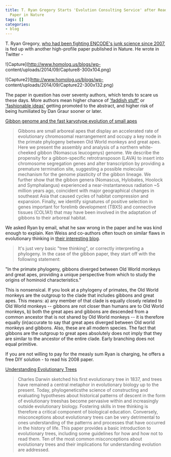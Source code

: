 ```yaml
---
title: T. Ryan Gregory Starts 'Evolution Consulting Service' after Reading Gibbon
  Paper in Nature
tags: []
categories:
- blog
---
```

T. Ryan Gregory, [who had been fighting ENCODE's junk science since
2007](http://www.genomicron.evolverzone.com/2007/04/onion-test/), is fed up
with another high-profile paper published in Nature. He wrote in Twitter -
<!--more-->

![Capture](http://www.homolog.us/blogs/wp-
content/uploads/2014/09/Capture8-300x104.png)

![Capture2](http://www.homolog.us/blogs/wp-
content/uploads/2014/09/Capture22-300x132.png)

The paper in question has over seventy authors, which tends to scare us these
days. More authors mean higher chance of ['faddish
stuff'](http://www.fasebj.org/content/27/1/1.full) or ['fashionable
ideas'](http://www.fasebj.org/content/22/12/4033.full) getting promoted to the
abstract, and higher risk of being humiliated by Dan Graur sooner or later.

[Gibbon genome and the fast karyotype evolution of small
apes](http://www.nature.com/nature/journal/v513/n7517/full/nature13679.html)

> Gibbons are small arboreal apes that display an accelerated rate of
evolutionary chromosomal rearrangement and occupy a key node in the primate
phylogeny between Old World monkeys and great apes. Here we present the
assembly and analysis of a northern white-cheeked gibbon (Nomascus leucogenys)
genome. We describe the propensity for a gibbon-specific retrotransposon
(LAVA) to insert into chromosome segregation genes and alter transcription by
providing a premature termination site, suggesting a possible molecular
mechanism for the genome plasticity of the gibbon lineage. We further show
that the gibbon genera (Nomascus, Hylobates, Hoolock and Symphalangus)
experienced a near-instantaneous radiation ~5 million years ago, coincident
with major geographical changes in southeast Asia that caused cycles of
habitat compression and expansion. Finally, we identify signatures of positive
selection in genes important for forelimb development (TBX5) and connective
tissues (COL1A1) that may have been involved in the adaptation of gibbons to
their arboreal habitat.

We asked Ryan by email, what he saw wrong in the paper and he was kind enough
to explain. Ken Weiss and co-authors often touch on similar flaws in
evolutionary thinking in [their interesting
blog](http://ecodevoevo.blogspot.com/).

> It's just very basic "tree thinking", or correctly interpreting a phylogeny.
In the case of the gibbon paper, they start off with the following statement:

"In the primate phylogeny, gibbons diverged between Old World monkeys and
great apes, providing a unique perspective from which to study the origins of
hominoid characteristics."

This is nonsensical. If you look at a phylogeny of primates, the Old World
monkeys are the outgroup to the clade that includes gibbons and great apes.
This means: a) any member of that clade is equally closely related to Old
World monkeys -- gibbons are not closer than humans are to Old World monkeys,
b) both the great apes and gibbons are descended from a common ancestor that
is not shared by Old World monkeys -- it is therefore equally (in)accurate to
say that great apes diverged between Old world monkeys and gibbons. Also,
these are all modern species. The fact that gibbons are the outgroup to great
apes absolutely does not imply that they are similar to the ancestor of the
entire clade. Early branching does not equal primitive.

If you are not willing to pay for the measly sum Ryan is charging, he offers a
free DIY solution - to read his 2008 paper.

[Understanding Evolutionary
Trees](http://link.springer.com/article/10.1007%2Fs12052-008-0035-x)

> Charles Darwin sketched his first evolutionary tree in 1837, and trees have
remained a central metaphor in evolutionary biology up to the present. Today,
phylogeneticsthe science of constructing and evaluating hypotheses about
historical patterns of descent in the form of evolutionary treeshas become
pervasive within and increasingly outside evolutionary biology. Fostering
skills in tree thinking is therefore a critical component of biological
education. Conversely, misconceptions about evolutionary trees can be very
detrimental to ones understanding of the patterns and processes that have
occurred in the history of life. This paper provides a basic introduction to
evolutionary trees, including some guidelines for how and how not to read
them. Ten of the most common misconceptions about evolutionary trees and their
implications for understanding evolution are addressed.

